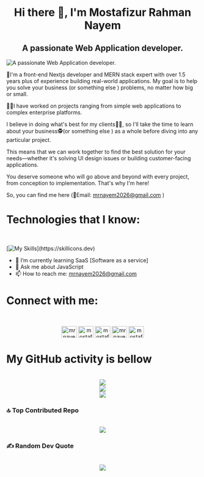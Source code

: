 <h1 align="center">Hi there 👋, I'm Mostafizur Rahman Nayem</h1>
<h2 align="center">A passionate Web Application developer.</h2>

![A passionate Web Application developer.](https://media.licdn.com/dms/image/D5616AQH9c5NtsMrHlg/profile-displaybackgroundimage-shrink_350_1400/0/1670677230575?e=1702512000&v=beta&t=wv2bepkLMEXbbRw1L_ZKI50I6hXmj6E_dooZdI_g4_U)


🤵I'm a front-end Nextjs developer and MERN stack expert
with over 1.5 years plus of experience building real-world applications. 
My goal is to help you solve your business (or something else ) problems,
no matter how big or small.

👨‍🏭I have worked on projects ranging from simple web applications to complex enterprise platforms.

I believe in doing what's best for my clients👨‍💼,
so I'll take the time to learn about your business🕵️(or something else )
as a whole before diving into any particular project.

This means that we can work together to find the best solution
for your needs—whether it's solving UI design issues 
or building customer-facing applications.

You deserve someone who will go above and beyond with every project,
from conception to implementation. That's why I'm here!

So, you can find me here (📧Email: mrnayem2026@gmail.com )

<h1 align="left">Technologies that I know:</h1>
<br />

[![My Skills](https://skillicons.dev/icons?i=c,cpp,py,js,ts,nodejs,mongodb,firebase,react,redux,html,css,sass,bootstrap,tailwind,git,github,stackoverflow,vscode,vite,xd,figma,ps,pr,)](https://skillicons.dev)


- 🌱 I’m currently learning  SaaS [Software as a service] 
- 💬 Ask me about JavaScript 
- 📫 How to reach me: mrnayem2026@gmail.com  


<h1 align="left">Connect with me:</h1>
<br/>

<p align="center">
<a href="https://twitter.com/mrnayem4403" target="_blank"><img align="center" src="https://raw.githubusercontent.com/rahuldkjain/github-profile-readme-generator/master/src/images/icons/Social/twitter.svg" alt="mrnayem4403" height="30" width="40" /></a>
<a href="https://linkedin.com/in/mostafizur rahman nayem" target="_blank"><img align="center" src="https://raw.githubusercontent.com/rahuldkjain/github-profile-readme-generator/master/src/images/icons/Social/linked-in-alt.svg" alt="mostafizur rahman nayem" height="30" width="40" /></a>
<a href="https://fb.com/mostafizur rahman nayem" target="_blank"><img align="center" src="https://raw.githubusercontent.com/rahuldkjain/github-profile-readme-generator/master/src/images/icons/Social/facebook.svg" alt="mostafizur rahman nayem" height="30" width="40" /></a>
<a href="https://instagram.com/mrnayem4403" target="_blank"><img align="center" src="https://raw.githubusercontent.com/rahuldkjain/github-profile-readme-generator/master/src/images/icons/Social/instagram.svg" alt="mrnayem4403" height="30" width="40" /></a>
<a href="https://www.youtube.com/@Handyprogrammer" target="_blank"><img align="center" src="https://raw.githubusercontent.com/rahuldkjain/github-profile-readme-generator/master/src/images/icons/Social/youtube.svg" alt="mostafizur rahman nayem" height="30" width="40" /></a>

# My GitHub activity is bellow
<br/>

<div align="center">
  <img src="https://github-readme-stats.vercel.app/api?username=mrnayem2026&theme=radical&hide_border=false&include_all_commits=false&count_private=false"><br/>
  <img src="https://github-readme-streak-stats.herokuapp.com/?user=mrnayem2026&theme=radical&hide_border=false"><br/>
  <img src="https://github-readme-stats.vercel.app/api/top-langs/?username=mrnayem2026&theme=radical&hide_border=false&include_all_commits=false&count_private=false&layout=compact">
</div>

### 🔝 Top Contributed Repo
<br/>

<div align="center">
  <img src="https://github-contributor-stats.vercel.app/api?username=mrnayem2026&limit=5&theme=algolia&combine_all_yearly_contributions=true">
</div>


### ✍️ Random Dev Quote
<br/>

<div align="center">
  <img src="https://quotes-github-readme.vercel.app/api?type=vertical&theme=radical">
</div>

